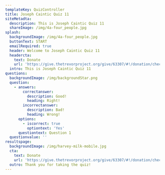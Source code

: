 ```yaml
---
templateKey: QuizController
title: Joseph Caintic Quiz 11
siteMetadta:
  description: This is Joseph Caintic Quiz 11
  shareImage: /img/4a-four_people.jpg
splash:
  backgroundImage: /img/4a-four_people.jpg
  buttonText: START
  emailRequired: true
  header: Welcome to Joseph Caintic Quiz 11
  headercta:
    text: Donate
    url: 'https://give.thetrevorproject.org/give/63307/#!/donation/checkout'
  intro: This is Joseph Caintic Quiz 11
questions:
  backgroundImage: /img/backgroundStar.png
  question:
    - answers:
        correctanswer:
          description: Good!
          heading: Right!
        incorrectanswer:
          description: Bad!
          heading: Wrong!
      options:
        - iscorrect: true
          optiontext: 'Yes'
      questiontext: Question 1
  questionvalue: ''
resultspage:
  backgroundImage: /img/harvey-milk-mobile.jpg
  cta:
    text: Donate
    url: 'https://give.thetrevorproject.org/give/63307/#!/donation/checkout'
  outro: Thank you for taking the quiz!
---
```


